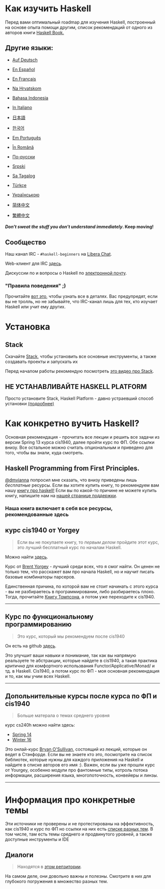 # Как изучить Haskell

Перед вами оптимальный roadmap для изучения Haskell, построенный на основе опыта помощи другим, список рекомендаций от одного из авторов книги [Haskell Book.](https://haskellbook.com)

## Другие языки:

- [Auf Deutsch](guide-de.md)

- [En Español](guide-es.md)

- [En Français](guide-fr.md)

- [Na Hrvatskom](guide-hr.md)

- [Bahasa Indonesia](guide-id.md)

- [In Italiano](guide-it.md)

- [日本語](guide-ja.md)

- [한국어](guide-ko.md)

- [Em Português](guide-pt.md)

- [În Română](guide-ro.md)

- [По-русски](guide-ru.md)

- [Srpski](guide-sr.md)

- [Sa Tagalog](guide-tl.md)

- [Türkçe](guide-tr.md)

- [Українською](guide-ua.md)

- [简体中文](guide-zh_CN.md)

- [繁體中文](guide-zh_tw.md)

#### _Don't sweat the stuff you don't understand immediately_. Keep moving!

## Сообщество

Наш канал IRC - `#haskell-beginners` на [Libera Chat](https://libera.chat/).

Web-клиент для IRC [здесь](https://web.libera.chat/).

Дискуссии по и вопросы о Haskell по [электронной почту](https://wiki.haskell.org/Mailing_lists).

### "Правила поведения" ;)

Прочитайте [вот это](coc.md), чтобы узнать все в деталях. Вас предупредят, если вы не тролль, но не забывайте, что IRC-канал лишь для тех, кто изучает Haskell или учит ему других.

# Установка

## Stack

Скачайте [Stack](https://haskellstack.org), чтобы установить все основные инструменты, а также создавать проекты и запускать их

Перед началом работы рекомендую посмотреть [это видео про Stack](https://www.youtube.com/watch?v=sRonIB8ZStw).

## НЕ УСТАНАВЛИВАЙТЕ HASKELL PLATFORM

Просто установите Stack, Haskell Platform - давно устраевший способ установки [(подробнее)](https://mail.haskell.org/pipermail/haskell-community/2015-September/000014.html)

# Как конкретно вучить Haskell?

Основная рекомендация - прочитать все лекции и решить все задачи из версии Spring 13 курса cis1940, далее пройти курс по ФП. Обе ссылки внизу. Все остальное можно считать опциональным и приведено для того, чтобы вы знали, куда смотреть.

## Haskell Programming from First Principles.

[@dmvianna](https://github.com/dmvianna) попросил мне сказать, что внизу приведены лишь _бесплатные_ ресурсы. Если вы хотите купить книгу, то рекомендуем вам нашу [книгу про haskell!](https://haskellbook.com) Если вы по какой-то причине не можете купить книгу, напишите нам на [нашей странице поддержки](https://haskellbook.com/support.html).

### Наша книга включает в себя все ресурсы, рекомендованные здесь

## курс cis1940 от Yorgey

> Если вы не покупаете книгу, то _первым делом_ пройдите этот курс, это лучший бесплатный курс по началам Haskell.

Можно найти [здесь](https://www.seas.upenn.edu/~cis1940/spring13/lectures.html).

Курс от [Brent Yorgey](https://byorgey.wordpress.com) - лучший среди всех, что я смог найти. Он ценен не только тем, что расскажет вам про начала Haskell, но и научит писать базовые комбинаторы парсеров.

Единственная причина, по которой вам не стоит начинать с этого курса - вы не разбираетесь в программировании, либо разбираетесь плохо. Тогда, прочитайте [Книгу Томпсона](https://www.haskellcraft.com/craft3e/Home.html), а потом уже переходите к cis1940.

---

## Курс по функциональному программированию

> Это курс, который мы рекомендуем после cis1940

Он есть на github [здесь](https://github.com/bitemyapp/fp-course).

Это улучшит ваши навыки и понимание, так как вы напрямую реальзуете те абстракции, которые найдете в cis1940, а такая практика _критична_ для комфортного использвания Functor/Applicative/Monad/ и тд. в Haskell. Сis1940, а потом курс по ФП - моя основная рекомендация и то, как мы учим всех Haskell.

---

## Допольнительные курсы после курса по ФП и cis1940

> Больше матерала о темах среднего уровня

курс cs240h можно найти здесь:

- [Spring 14](http://www.scs.stanford.edu/14sp-cs240h/)
- [Winter 16](http://www.scs.stanford.edu/16wi-cs240h/)

Это онлай-курс [Bryan O'Sullivan](https://github.com/bos), состоящий из лекций, которые он ведет в Стэнфорде. Если вы не знаете кто это, посмотрите на список библиотек, которые нужны для каждого приложения на Haskell и найдите в списке авторов его имя :). Важен, если вы уже прошли курс от Yourgey, особенно модули про фантомные типы, котроль потока информации, расширения языка, многопоточность, конвейеры и линзы.

---

# Информация про конкретные темы
Эти источники не проверены и не протестированы на эффективность, как cis1940 и курс по ФП но ссылки на них есть [списке разных тем](specific_topics.md). В том числе, там есть темы среднего и продвинутого уровней, а также доступные инструменты и IDE

## Диалоги

> Находятся в [этом репзитории](dialogues.md).

На самом деле, они довольно важны и полезны. Смотрите в них для глубокого погружения в множество разных тем.